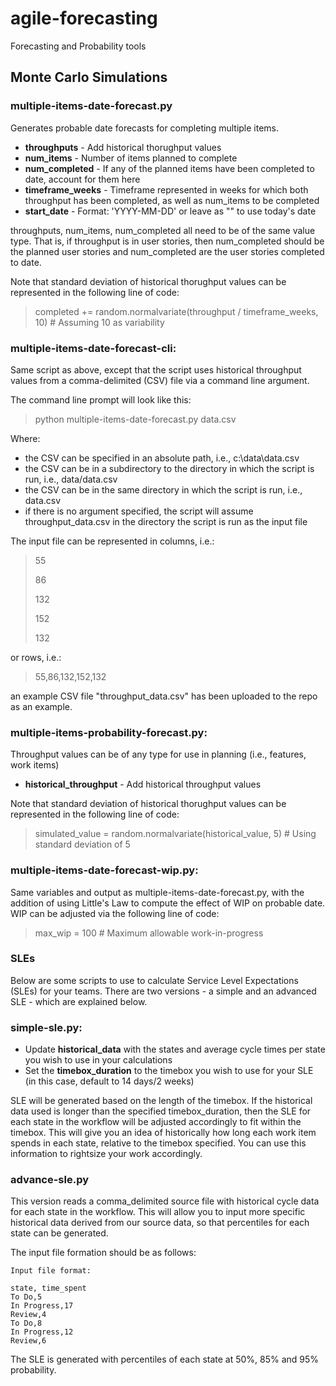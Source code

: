 # agile-forecasting
Forecasting and Probability tools

## Monte Carlo Simulations

### multiple-items-date-forecast.py

Generates probable date forecasts for completing multiple items.

* **throughputs** - Add historical thorughput values
* **num_items** - Number of items planned to complete
* **num_completed** - If any of the planned items have been completed to date, account for them here
* **timeframe_weeks** - Timeframe represented in weeks for which both throughput has been completed, as well as num_items to be completed
* **start_date** - Format: 'YYYY-MM-DD' or leave as "" to use today's date
  
throughputs, num_items, num_completed all need to be of the same value type. That is, if throughput is in user stories, then num_completed should be the planned user stories and num_completed are the user stories completed to date.

Note that standard deviation of historical thorughput values can be represented in the following line of code:

> completed += random.normalvariate(throughput / timeframe_weeks, 10) # Assuming 10 as variability

### multiple-items-date-forecast-cli:

Same script as above, except that the script uses historical throughput values from a comma-delimited (CSV) file via a command line argument.

The command line prompt will look like this:

> python multiple-items-date-forecast.py data.csv

Where:

* the CSV can be specified in an absolute path, i.e., c:\data\data.csv
* the CSV can be in a subdirectory to the directory in which the script is run, i.e., data/data.csv
* the CSV can be in the same directory in which the script is run, i.e., data.csv
* if there is no argument specified, the script will assume throughput_data.csv in the directory the script is run as the input file

The input file can be represented in columns, i.e.:

>55
>
>86
>
>132
>
>152
>
>132

or rows, i.e.:

>55,86,132,152,132

an example CSV file "throughput_data.csv" has been uploaded to the repo as an example. 

### multiple-items-probability-forecast.py:

Throughput values can be of any type for use in planning (i.e., features, work items)

* **historical_throughput** - Add historical throughput values

Note that standard deviation of historical thorughput values can be represented in the following line of code:

> simulated_value = random.normalvariate(historical_value, 5)  # Using standard deviation of 5

### multiple-items-date-forecast-wip.py:

Same variables and output as multiple-items-date-forecast.py, with the addition of using Little's Law to compute the effect of WIP on probable date. WIP can be adjusted via the following line of code:

> max_wip = 100  # Maximum allowable work-in-progress

### SLEs

Below are some scripts to use to calculate Service Level Expectations (SLEs) for your teams. There are two versions - a simple and an advanced SLE - which are explained below.

### simple-sle.py:

* Update **historical_data** with the states and average cycle times per state you wish to use in your calculations
* Set the **timebox_duration** to the timebox you wish to use for your SLE (in this case, default to 14 days/2 weeks)

SLE will be generated based on the length of the timebox. If the historical data used is longer than the specified timebox_duration, then the SLE for each state in the workflow will be adjusted accordingly to fit within the timebox. This will give you an idea of historically how long each work item spends in each state, relative to the timebox specified. You can use this information to rightsize your work accordingly.

### advance-sle.py

This version reads a comma_delimited source file with historical cycle data for each state in the workflow. This will allow you to input more specific historical data derived from our source data, so that percentiles for each state can be generated.

The input file formation should be as follows:
```
Input file format:

state, time_spent
To Do,5
In Progress,17
Review,4
To Do,8
In Progress,12
Review,6
```

The SLE is generated with percentiles of each state at 50%, 85% and 95% probability.
